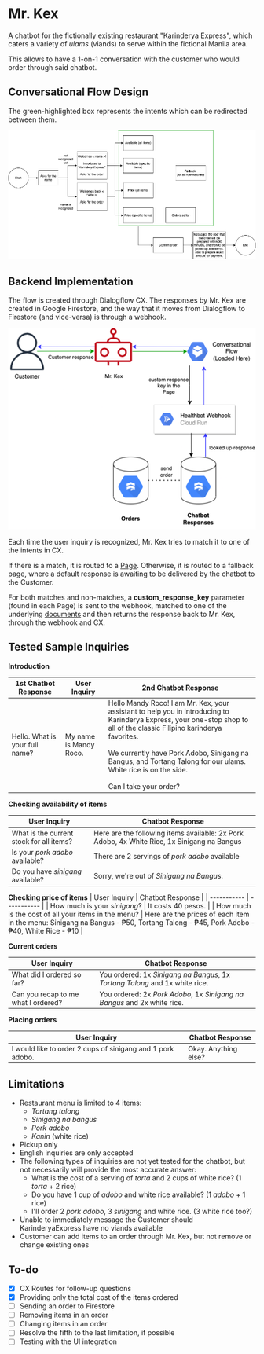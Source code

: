 
# Mr. Kex

A chatbot for the fictionally existing restaurant "Karinderya Express", which caters a variety of *ulams* (viands) to serve within the fictional Manila area.

This allows to have a 1-on-1 conversation with the customer who would order through said chatbot.


## Conversational Flow Design

The green-highlighted box represents the intents which can be redirected between them.

![App Screenshot](/images/conversation-flow.png)
 
## Backend Implementation

The flow is created through Dialogflow CX. The responses by Mr. Kex are created in Google Firestore, and the way that it moves from Dialogflow to Firestore (and vice-versa) is through a webhook.

![App Screenshot](/images/backend.png)

Each time the user inquiry is recognized, Mr. Kex tries to match it to one of the intents in CX.

If there is a match, it is routed to a [Page](https://cloud.google.com/dialogflow/cx/docs/concept/page). Otherwise, it is routed to a fallback page, where a default response is awaiting to be delivered by the chatbot to the Customer.

For both matches and non-matches, a **custom_response_key** parameter (found in each Page) is sent to the webhook, matched to one of the underlying [documents](https://firebase.google.com/docs/firestore/data-model) and then returns the response back to Mr. Kex, through the webhook and CX.

## Tested Sample Inquiries

**Introduction**

1st Chatbot Response | User Inquiry | 2nd Chatbot Response |
| ----------- | ----------- | ----------- |
| Hello. What is your full name? | My name is Mandy Roco. | Hello Mandy Roco! I am Mr. Kex, your assistant to help you in introducing to Karinderya Express, your one-stop shop to all of the classic Filipino karinderya favorites. <br><br>We currently have Pork Adobo, Sinigang na Bangus, and Tortang Talong for our ulams. White rice is on the side. <br><br> Can I take your order? |

**Checking availability of items**

| User Inquiry | Chatbot Response |
| ----------- | ----------- |
| What is the current stock for all items? | Here are the following items available: 2x Pork Adobo, 4x White Rice, 1x Sinigang na Bangus|
| Is your *pork adobo* available? | There are 2 servings of *pork adobo* available |
| Do you have *sinigang* available? | Sorry, we're out of *Sinigang na Bangus*.

**Checking price of items**
| User Inquiry | Chatbot Response |
| ----------- | ----------- |
| How much is your *sinigang*? | It costs 40 pesos. |
| How much is the cost of all your items in the menu? | Here are the prices of each item in the menu: Sinigang na Bangus - ₱50, Tortang Talong - ₱45, Pork Adobo - ₱40, White Rice - ₱10 |  

**Current orders**

| User Inquiry | Chatbot Response |
| ----------- | ----------- |
| What did I ordered so far? | You ordered: 1x *Sinigang na Bangus*, 1x *Tortang Talong* and 1x white rice. |
| Can you recap to me what I ordered? | You ordered: 2x *Pork Adobo*, 1x *Sinigang na Bangus* and 2x white rice. |

**Placing orders**

| User Inquiry | Chatbot Response |
| ----------- | ----------- |
| I would like to order 2 cups of sinigang and 1 pork adobo. | Okay. Anything else? |

## Limitations

- Restaurant menu is limited to 4 items:
    - *Tortang talong*
    - *Sinigang na bangus*
    - *Pork adobo*
    - *Kanin* (white rice)
- Pickup only
- English inquiries are only accepted
- The following types of inquiries are not yet tested for the chatbot, but not necessarily will provide the most accurate answer:
    - What is the cost of a serving of *torta* and 2 cups of white rice? (1 *torta* + 2 rice)
    - Do you have 1 cup of *adobo* and white rice available? (1 *adobo* + 1 rice)
    - I'll order 2 *pork adobo*, 3 *sinigang* and white rice. (3 white rice too?)
- Unable to immediately message the Customer should KarinderyaExpress have no viands available
- Customer can add items to an order through Mr. Kex, but not remove or change existing ones
## To-do

- [x]  CX Routes for follow-up questions
- [x]  Providing only the total cost of the items ordered
- [ ]  Sending an order to Firestore
- [ ]  Removing items in an order
- [ ]  Changing items in an order
- [ ]  Resolve the fifth to the last limitation, if possible
- [ ]  Testing with the UI integration